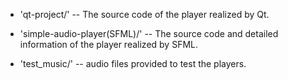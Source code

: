 
* 'qt-project/' -- The source code of the player realized by Qt.

* 'simple-audio-player(SFML)/' -- The source code and detailed information of the player realized by SFML.

* 'test_music/' -- audio files provided to test the players.